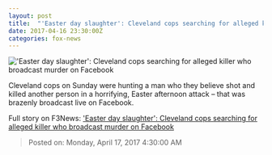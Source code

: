 ```yaml
---
layout: post
title:  "'Easter day slaughter': Cleveland cops searching for alleged killer who broadcast murder on Facebook"
date: 2017-04-16 23:30:00Z
categories: fox-news
---
```


!['Easter day slaughter': Cleveland cops searching for alleged killer who broadcast murder on Facebook](http://a57.foxnews.com/media2.foxnews.com/BrightCove/694940094001/2017/04/16/0/0/694940094001_5400383115001_5400384619001-vs.jpg?ve=1)

Cleveland cops on Sunday were hunting a man who they believe shot and killed another person in a horrifying, Easter afternoon attack – that was brazenly broadcast live on Facebook.


Full story on F3News: ['Easter day slaughter': Cleveland cops searching for alleged killer who broadcast murder on Facebook](http://www.f3nws.com/n/HHgrK)

> Posted on: Monday, April 17, 2017 4:30:00 AM
